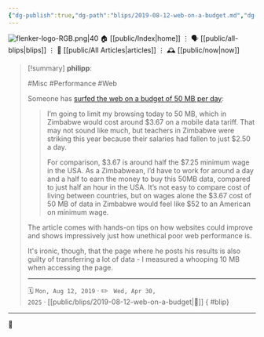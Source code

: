 ```yaml
---
{"dg-publish":true,"dg-path":"blips/2019-08-12-web-on-a-budget.md","dg-permalink":"2019/08/12/web-on-a-budget/","permalink":"/2019/08/12/web-on-a-budget/","title":"philipp @ 2019-08-12"}
---
```



<div class="transclusion internal-embed is-loaded"><div class="markdown-embed">




![flenker-logo-RGB.png|40](/img/user/attachments/flenker-logo-RGB.png)
🏠 [[public/Index\|home]]  ⋮ 🗣️ [[public/all-blips\|blips]] ⋮  📝 [[public/All Articles\|articles]]  ⋮ 🕰️ [[public/now\|now]]


</div></div>


> [!summary] **philipp**:
>
> #Misc #Performance #Web
>
> Someone has [surfed the web on a budget of 50 MB per day](https://www.smashingmagazine.com/2019/07/web-on-50mb-budget/):
>
> > I’m going to limit my browsing today to 50 MB, which in Zimbabwe would cost around $3.67 on a mobile data tariff. That may not sound like much, but teachers in Zimbabwe were striking this year because their salaries had fallen to just $2.50 a day.
> >
> > For comparison, $3.67 is around half the $7.25 minimum wage in the USA. As a Zimbabwean, I’d have to work for around a day and a half to earn the money to buy this 50MB data, compared to just half an hour in the USA. It’s not easy to compare cost of living between countries, but on wages alone the $3.67 cost of 50 MB of data in Zimbabwe would feel like $52 to an American on minimum wage.
>
> The article comes with hands-on tips on how websites could improve and shows impressively just how unethical poor web performance is.
>
> It's ironic, though, that the page where he posts his results is also guilty of transferring a lot of data - I measured a whooping 10 MB when accessing the page.
> - - -
>
> 🗓️ <code>Mon, Aug 12, 2019</code>  · ✏️ <code> Wed, Apr 30, 2025</code>  · [[public/blips/2019-08-12-web-on-a-budget\|🔗]]
{ #blip}


- - -

 👾
